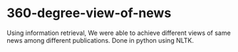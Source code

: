 # 360-degree-view-of-news
Using information retrieval, We were able to achieve different views of same news among different publications. Done in python using NLTK.
